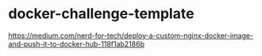 # docker-challenge-template

https://medium.com/nerd-for-tech/deploy-a-custom-nginx-docker-image-and-push-it-to-docker-hub-118f1ab2186b